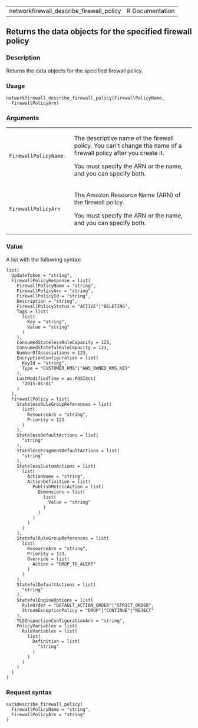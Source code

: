 <table style="width: 100%;">
<tbody>
<tr class="odd">
<td>networkfirewall_describe_firewall_policy</td>
<td style="text-align: right;">R Documentation</td>
</tr>
</tbody>
</table>

## Returns the data objects for the specified firewall policy

### Description

Returns the data objects for the specified firewall policy.

### Usage

    networkfirewall_describe_firewall_policy(FirewallPolicyName,
      FirewallPolicyArn)

### Arguments

<table>
<colgroup>
<col style="width: 35%" />
<col style="width: 65%" />
</colgroup>
<tbody>
<tr class="odd">
<td><code
id="networkfirewall_describe_firewall_policy_:_FirewallPolicyName">FirewallPolicyName</code></td>
<td><p>The descriptive name of the firewall policy. You can't change the
name of a firewall policy after you create it.</p>
<p>You must specify the ARN or the name, and you can specify
both.</p></td>
</tr>
<tr class="even">
<td><code
id="networkfirewall_describe_firewall_policy_:_FirewallPolicyArn">FirewallPolicyArn</code></td>
<td><p>The Amazon Resource Name (ARN) of the firewall policy.</p>
<p>You must specify the ARN or the name, and you can specify
both.</p></td>
</tr>
</tbody>
</table>

### Value

A list with the following syntax:

    list(
      UpdateToken = "string",
      FirewallPolicyResponse = list(
        FirewallPolicyName = "string",
        FirewallPolicyArn = "string",
        FirewallPolicyId = "string",
        Description = "string",
        FirewallPolicyStatus = "ACTIVE"|"DELETING",
        Tags = list(
          list(
            Key = "string",
            Value = "string"
          )
        ),
        ConsumedStatelessRuleCapacity = 123,
        ConsumedStatefulRuleCapacity = 123,
        NumberOfAssociations = 123,
        EncryptionConfiguration = list(
          KeyId = "string",
          Type = "CUSTOMER_KMS"|"AWS_OWNED_KMS_KEY"
        ),
        LastModifiedTime = as.POSIXct(
          "2015-01-01"
        )
      ),
      FirewallPolicy = list(
        StatelessRuleGroupReferences = list(
          list(
            ResourceArn = "string",
            Priority = 123
          )
        ),
        StatelessDefaultActions = list(
          "string"
        ),
        StatelessFragmentDefaultActions = list(
          "string"
        ),
        StatelessCustomActions = list(
          list(
            ActionName = "string",
            ActionDefinition = list(
              PublishMetricAction = list(
                Dimensions = list(
                  list(
                    Value = "string"
                  )
                )
              )
            )
          )
        ),
        StatefulRuleGroupReferences = list(
          list(
            ResourceArn = "string",
            Priority = 123,
            Override = list(
              Action = "DROP_TO_ALERT"
            )
          )
        ),
        StatefulDefaultActions = list(
          "string"
        ),
        StatefulEngineOptions = list(
          RuleOrder = "DEFAULT_ACTION_ORDER"|"STRICT_ORDER",
          StreamExceptionPolicy = "DROP"|"CONTINUE"|"REJECT"
        ),
        TLSInspectionConfigurationArn = "string",
        PolicyVariables = list(
          RuleVariables = list(
            list(
              Definition = list(
                "string"
              )
            )
          )
        )
      )
    )

### Request syntax

    svc$describe_firewall_policy(
      FirewallPolicyName = "string",
      FirewallPolicyArn = "string"
    )
